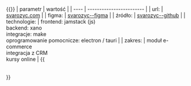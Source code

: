 ---
---
{{<table class="mono">}}
| parametr | wartość |
| ---- | ------------------------ |
| url: | <a href="https://www.svarozyc.com" target="_blank">svarozyc.com</a> |
| figma: | [svarozyc--figma](#) |
| źródło: | [svarozyc--github](#) |
| technologie: | frontend: jamstack (js)<br>backend: xano<br>integracje: make<br>oprogramowanie pomocnicze: electron / tauri |
| zakres: | moduł e-commerce<br>integracja z CRM<br>kursy online |
{{</table>}}